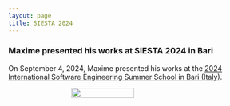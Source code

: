 ```yaml
---
layout: page
title: SIESTA 2024
---
```


<h3>Maxime presented his works at SIESTA 2024 in Bari</h3>

On September 4, 2024, Maxime presented his works at the <a href="https://siesta.si.usi.ch/2024/" target="_blank">2024 International Software Engineering Summer School in Bari (Italy)</a>.

<div style="display: flex; justify-content: space-around;">
    <img src="{{ site.baseurl }}/images/SIESTA2024.jpg" width="50%"/>
</div>